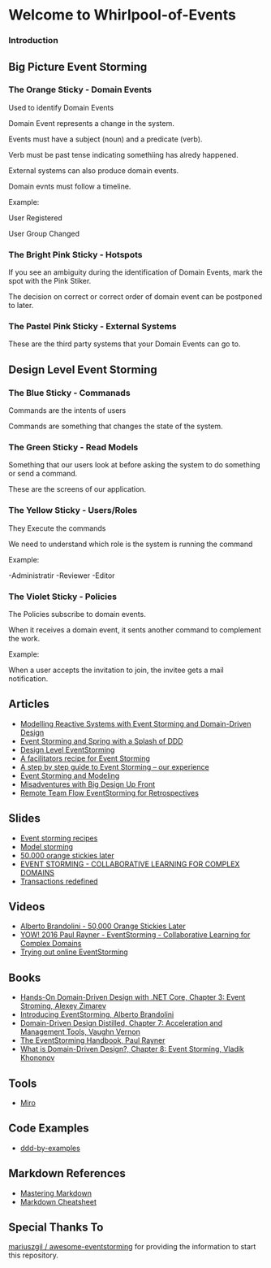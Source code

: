 # Welcome to Whirlpool-of-Events


### Introduction



## Big Picture Event Storming



### The Orange Sticky - Domain Events

Used to identify Domain Events

Domain Event represents a change in the system.

Events must have a subject (noun) and a predicate (verb).

Verb must be past tense indicating somethiing has alredy happened.

External systems can also produce domain events.

Domain evnts must follow a timeline.

Example: 

User Registered

User Group Changed


### The Bright Pink Sticky - Hotspots

If you see an ambiguity during the identification of Domain Events, mark the spot with the Pink Stiker.

The decision on correct or correct order of domain event can be postponed to later.

### The Pastel Pink Sticky - External Systems

These are the third party systems that your Domain Events can go to.

## Design Level Event Storming

### The Blue Sticky - Commanads

Commands are the intents of users

Commands are something that changes the state of the system.

### The Green Sticky - Read Models

Something that our users look at before asking the system to do something or send a command.

These are the screens of our application.

### The Yellow Sticky - Users/Roles

They Execute the commands

We need to understand which role is the system is running the command

Example:

-Administratir
-Reviewer
-Editor

### The Violet Sticky - Policies

The Policies subscribe to domain events.

When it receives a domain event, it sents another command to complement the work.

Example:

When a user accepts the invitation to join, the invitee gets a mail notification.


## Articles

- [Modelling Reactive Systems with Event Storming and Domain-Driven Design](https://blog.redelastic.com/corporate-arts-crafts-modelling-reactive-systems-with-event-storming-73c6236f5dd7)
- [Event Storming and Spring with a Splash of DDD](https://spring.io/blog/2018/04/11/event-storming-and-spring-with-a-splash-of-ddd)
- [Design Level EventStorming](https://buildplease.com/pages/fpc-6/)
- [A facilitators recipe for Event Storming](https://medium.com/@springdo/a-facilitators-recipe-for-event-storming-941dcb38db0d)
- [A step by step guide to Event Storming – our experience](https://www.boldare.com/blog/event-storming-guide/)
- [Event Storming and Modeling](https://github.com/ylorph/RandomThoughts/blob/master/2019.08.16_StormingWithStickies.md)
- [Misadventures with Big Design Up Front](https://philippe.bourgau.net/misadventures-with-big-design-up-front/)
- [Remote Team Flow EventStorming for Retrospectives](https://medium.com/nick-tune-tech-strategy-blog/remote-team-flow-eventstorming-for-retrospectives-a8ea33cdb277)

## Slides

- [Event storming recipes](https://www.slideshare.net/ziobrando/event-storming-recipes)
- [Model storming ](https://www.slideshare.net/ziobrando/model-storming)
- [50.000 orange stickies later](https://www.slideshare.net/ziobrando/50000-orange-stickies-later)
- [EVENT STORMING - COLLABORATIVE LEARNING FOR COMPLEX DOMAINS](https://slides.yowconference.com/yowwest2016/Rayner-EventStorming.pdf)
- [Transactions redefined](https://www.slideshare.net/ziobrando/transactions-redefined)

## Videos

- [Alberto Brandolini - 50,000 Orange Stickies Later](https://www.youtube.com/watch?v=1i6QYvYhlYQ)
- [YOW! 2016 Paul Rayner - EventStorming - Collaborative Learning for Complex Domains](https://www.youtube.com/watch?v=04tGbixfGEY)
- [Trying out online EventStorming](https://www.youtube.com/watch?v=CbPEibNUe0s)

## Books

- [Hands-On Domain-Driven Design with .NET Core, Chapter 3: Event Stroming, Alexey Zimarev](https://www.packtpub.com/in/application-development/hands-domain-driven-design-net-core) 
- [Introducing EventStorming, Alberto Brandolini](http://eventstorming.com)
- [Domain-Driven Design Distilled, Chapter 7: Acceleration and Management Tools, Vaughn Vernon](https://www.pearson.com/us/higher-education/program/Vernon-Domain-Driven-Design-Distilled/PGM332632.html)
- [The EventStorming Handbook, Paul Rayner](https://leanpub.com/eventstorming_handbook)
- [What is Domain-Driven Design?, Chapter 8: Event Storming, Vladik Khononov](https://learning.oreilly.com/library/view/what-is-domain-driven/9781492057802/)

## Tools

- [Miro](https://miro.com/)

## Code Examples

- [ddd-by-examples ](https://github.com/ddd-by-examples)

## Markdown References

- [Mastering Markdown](https://guides.github.com/features/mastering-markdown/)
- [Markdown Cheatsheet](https://github.com/adam-p/markdown-here/wiki/Markdown-Cheatsheet)


## Special Thanks To

[mariuszgil
/
awesome-eventstorming](https://github.com/mariuszgil/awesome-eventstorming) for providing the information to start this repository. 


















